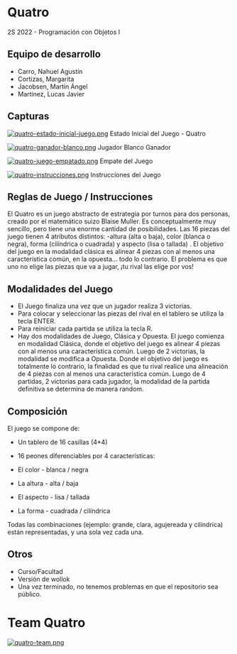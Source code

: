 # Quatro

2S 2022 - Programación con Objetos I 

## Equipo de desarrollo

- Carro, Nahuel Agustín
- Cortizas, Margarita
- Jacobsen, Martín Ángel
- Martínez, Lucas Javier


## Capturas
[![quatro-estado-inicial-juego.png](https://i.postimg.cc/vBLBb224/quatro-estado-inicial-juego.png)](https://postimg.cc/bDr8RghP)
Estado Inicial del Juego - Quatro

[![quatro-ganador-blanco.png](https://i.postimg.cc/Wbt2H4VF/quatro-ganador-blanco.png)](https://postimg.cc/cryyK0r0)
Jugador Blanco Ganador

[![quatro-juego-empatado.png](https://i.postimg.cc/y8LhP2JL/quatro-juego-empatado.png)](https://postimg.cc/FYJJFWVS)
Empate del Juego

[![quatro-instrucciones.png](https://i.postimg.cc/Pq2yxW79/quatro-instrucciones.png)](https://postimg.cc/d7ZrNywj)
Instrucciones del Juego

## Reglas de Juego / Instrucciones

El Quatro es un juego abstracto de estrategia por turnos para dos personas, creado por el matemático suizo Blaise Muller. Es conceptualmente muy sencillo, pero tiene una enorme cantidad de posibilidades. 
Las 16 piezas del juego tienen 4 atributos distintos: -altura (alta o baja), color (blanca o negra), forma (cilíndrica o cuadrada) y aspecto (lisa o tallada) . El objetivo del juego en la modalidad clásica es alinear 4 piezas con al menos una característica común, en la opuesta... todo lo contrario. El problema es que uno no elige las piezas que va a jugar,  ¡tu rival las elige por vos!

## Modalidades del Juego
- El Juego finaliza una vez que un jugador realiza 3 victorias.
- Para colocar y seleccionar las piezas del rival en el tablero se utiliza la tecla ENTER.
- Para reiniciar cada partida se utiliza la tecla R. 
- Hay dos modalidades de Juego, Clásica y Opuesta. 
El juego comienza en modalidad Clásica, donde el objetivo del juego es alinear 4 piezas con al menos una característica común. Luego de 2 victorias, la modalidad se modifica a Opuesta. Donde el objetivo del juego es totalmente lo contrario, la finalidad es que tu rival realice una alineación de 4 piezas con al menos una característica común. Luego de 4 partidas, 2 victorias para cada jugador, la modalidad de la partida definitiva se determina de manera random.

## Composición

El juego se compone de:
- Un tablero de 16 casillas (4*4)
- 16 peones diferenciables por 4 características:

- El color - blanca / negra
- La altura - alta / baja
- El aspecto - lisa / tallada
- La forma - cuadrada / cilíndrica

Todas las combinaciones (ejemplo: grande, clara, agujereada y cilíndrica) están representadas, y una sola vez cada una.

## Otros

- Curso/Facultad
- Versión de wollok
- Una vez terminado, no tenemos problemas en que el repositorio sea público.

# Team Quatro 
[![quatro-team.png](https://i.postimg.cc/Ghc2XgkY/quatro-team.png)](https://postimg.cc/kDpq4cYX)

